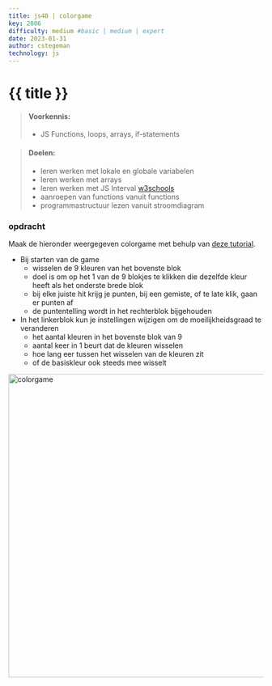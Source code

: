 ```yaml
---
title: js40 | colorgame
key: 2006
difficulty: medium #basic | medium | expert
date: 2023-01-31
author: cstegeman
technology: js
---
```



# {{ title }}

> #### Voorkennis:  
> * JS Functions, loops, arrays, if-statements

> #### Doelen:  
> * leren werken met lokale en globale variabelen
> * leren werken met arrays 
> * leren werken met JS Interval [w3schools](https://www.w3schools.com/jsref/met_win_setinterval.asp)
> * aanroepen van functions vanuit functions 
> * programmastructuur lezen vanuit stroomdiagram

### opdracht
Maak de hieronder weergegeven colorgame met behulp van [deze tutorial](https://std.stegion.nl/codebase/js40_colorgame/game1_0.html).<br>

* Bij starten van de game
    * wisselen de 9 kleuren van het bovenste blok
    * doel is om op het 1 van de 9 blokjes te klikken die dezelfde kleur heeft als het onderste brede blok
    * bij elke juiste hit krijg je punten, bij een gemiste, of te late klik, gaan er punten af 
    * de puntentelling wordt in het rechterblok bijgehouden
* In het linkerblok kun je instellingen wijzigen om de moeilijkheidsgraad te veranderen
    * het aantal kleuren in het bovenste blok van 9
    * aantal keer in 1 beurt dat de kleuren wisselen
    * hoe lang eer tussen het wisselen van de kleuren zit
    * of de basiskleur ook steeds mee wisselt

<img src="{{ '/_assets/frontend/colorgame.png' | url }}" alt="colorgame" style="width:600px">



